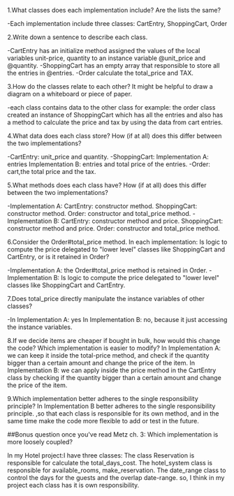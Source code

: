 1.What classes does each implementation include? Are the lists the same?

-Each implementation include three classes: CartEntry, ShoppingCart, Order

2.Write down a sentence to describe each class.

-CartEntry has an initialize method assigned the values of the local variables unit-price, quantity to an instance variable  @unit_price and @quantity.
-ShoppingCart has an empty array that responsible to store all the entries in @entries.
-Order calculate the total_price and TAX.


3.How do the classes relate to each other? It might be helpful to draw a diagram on a whiteboard or piece of paper.

-each class contains data to the other class for example:
the order class created an instance of ShoppingCart which has all the entries and also has a method to calculate the price and tax by using the data from cart entries.


4.What data does each class store? How (if at all) does this differ between the two implementations?

-CartEntry: unit_price and quantity.
-ShoppingCart: 
Implementation A: entries
Implementation B: entries and total price of the entries.
-Order: cart,the total price and the tax.


5.What methods does each class have? How (if at all) does this differ between the two implementations?

-Implementation A: 
CartEntry:  constructor method.
ShoppingCart: constructor method.
Order: constructor and total_price method.
-Implementation B: 
CartEntry: constructor method and price.
ShoppingCart: constructor method and price.
Order: constructor and total_price method.

6.Consider the Order#total_price method. In each implementation:
Is logic to compute the price delegated to "lower level" classes like ShoppingCart and CartEntry, or is it retained in Order?

-Implementation A: the Order#total_price method is retained in Order.
-Implementation B: Is logic to compute the price delegated to "lower level" classes like ShoppingCart and CartEntry.


7.Does total_price directly manipulate the instance variables of other classes?

-In Implementation A: yes
In Implementation B: no, because it just accessing the instance variables.  


8.If we decide items are cheaper if bought in bulk, how would this change the code? Which implementation is easier to modify?
In Implementation A: we can keep it inside the total-price method, and check if the quantity bigger than a certain amount and change the price of the item. 
In Implementation B: we can apply inside the price method in the CartEntry class by  checking if the quantity bigger than a certain amount and change the price of the item. 


9.Which implementation better adheres to the single responsibility principle?
In Implementation B better adheres to the single responsibility principle.
,so that each class is responsible for its own method, and in the same time make the code more flexible to add or test in the future. 


##Bonus question once you've read Metz ch. 3: Which implementation is more loosely coupled?

In my Hotel project:I have three classes:
The class Reservation is responsible for calculate the total_days_cost.
The hotel_system class is responsible for  available_rooms, make_reservation.
The date_range class to control the days for the guests and the overlap date-range.
so, I think in my project each class has it is own responsibility. 